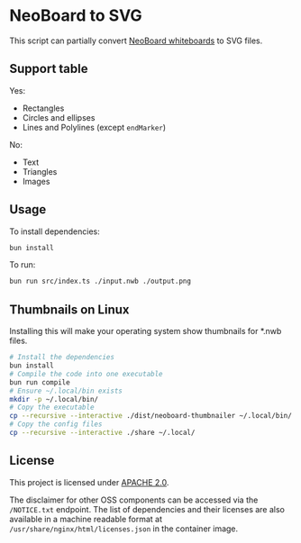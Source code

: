 # NeoBoard to SVG

This script can partially convert [NeoBoard whiteboards](https://neoboard.io/) to SVG files.

## Support table

Yes:
- Rectangles
- Circles and ellipses
- Lines and Polylines (except `endMarker`)

No:
- Text
- Triangles
- Images

## Usage

To install dependencies:

```bash
bun install
```

To run:

```bash
bun run src/index.ts ./input.nwb ./output.png
```

## Thumbnails on Linux

Installing this will make your operating system show thumbnails for *.nwb files.

```bash
# Install the dependencies
bun install
# Compile the code into one executable
bun run compile
# Ensure ~/.local/bin exists
mkdir -p ~/.local/bin/
# Copy the executable
cp --recursive --interactive ./dist/neoboard-thumbnailer ~/.local/bin/
# Copy the config files
cp --recursive --interactive ./share ~/.local/
```

## License

This project is licensed under [APACHE 2.0](./LICENSE).

The disclaimer for other OSS components can be accessed via the `/NOTICE.txt` endpoint.
The list of dependencies and their licenses are also available in a machine readable format at `/usr/share/nginx/html/licenses.json` in the container image.
